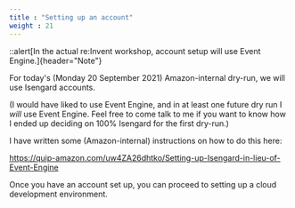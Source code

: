 ```yaml
---
title : "Setting up an account"
weight : 21
---
```


::alert[In the actual re\:Invent workshop, account setup will use Event Engine.]{header="Note"}

For today's (Monday 20 September 2021) Amazon-internal dry-run, we will use
Isengard accounts.

(I would have liked to use Event Engine, and in at least one future dry run I
*will* use Event Engine. Feel free to come talk to me if you want to know how I
ended up deciding on 100% Isengard for the first dry-run.)

I have written some (Amazon-internal) instructions on how to do this here\:

https://quip-amazon.com/uw4ZA26dhtko/Setting-up-Isengard-in-lieu-of-Event-Engine

Once you have an account set up, you can proceed to setting up a cloud
development environment.
